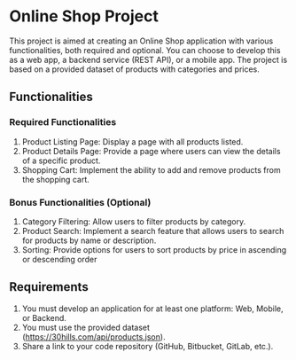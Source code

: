 # Online Shop Project

This project is aimed at creating an Online Shop application with various functionalities, both required and optional. You can choose to develop this as a web app, a backend service (REST API), or a mobile app. The project is based on a provided dataset of products with categories and prices.

## Functionalities

### Required Functionalities

1. Product Listing Page: Display a page with all products listed.
1. Product Details Page: Provide a page where users can view the details of a specific product.
1. Shopping Cart: Implement the ability to add and remove products from the shopping cart.

### Bonus Functionalities (Optional)

1. Category Filtering: Allow users to filter products by category.
1. Product Search: Implement a search feature that allows users to search for products by name or description.
1. Sorting: Provide options for users to sort products by price in ascending or descending order

## Requirements
1. You must develop an application for at least one platform: Web, Mobile, or Backend.
1. You must use the provided dataset (https://30hills.com/api/products.json).
1. Share a link to your code repository (GitHub, Bitbucket, GitLab, etc.).

